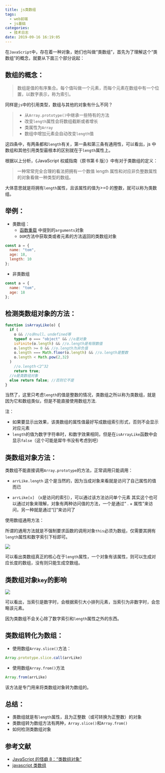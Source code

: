 ```yaml
---
title: js类数组
tags:
  - web前端
  - js基础
categories:
  - 技术日志
date: 2019-09-16 16:19:05
---
```



在`JavaScript`中，存在着一种对象，她们也叫做“类数组”，首先为了理解这个“类数组”的概念，就要从下面三个部分说起：

##  数组的概念：

> 数组是值的有序集合。每个值叫做一个元素，而每个元素在数组中有一个位置，以数字表示，称为索引。

同样是`js`中的引用类型，数组与其他的对象有什么不同？

> - 从`Array.prototype()`中继承一些特有的方法
> - 改变`length`属性会将数组截断或者增长
> - 类属性为`Array`
> - 数组中增加元素会自动改变`length`值

这四条中，有两条都和`length`有关，第一条和第三条有通用性，可以看出，js 中数组和其他引用类型最根本的区别就在于`length`属性上。

根据以上分析，《JavaScript 权威指南（原书第 6 版）》中有对于类数组的定义：

> 一种常常完全合理的看法把拥有一个数值 length 属性和对应非负整数属性的对象看做一种类型的数组。

大体意思就是将拥有`length`属性，且该属性的值为>=0 的整数，就可以称为类数组。

## 举例：

- 类数组：
  - [函数重载](https://www.lvhaoyu.cn/2019/09/03/js中的函数重载) 中提到的`arguments`对象
  - `DOM`方法中获取类或者元素的方法返回的类数组对象

```javascript
const a = {
  name: "tom",
  age: 18,
  length: 10
};
```

- 非类数组

```javascript
const a = {
  name: "tom",
  age: 18
};
```

## 检测类数组对象的方法：

```javascript
function isArrayLike(o) {
  if (
    o && //o非null、undefined等
    typeof o === "object" && //o是对象
    isFinite(o.length) && //o.length是有限数值
    o.length >= 0 && //o.length为非负值
    o.length === Math.floor(o.length) && //o.length是整数
    o.length < Math.pow(2,32)
  )
    //o.length＜2^32
    return true;
  //o是类数组对象
  else return false; //否则它不是
}
```

当然了，这里只考虑`length`的值是整数的情况，类数组之所以称为类数组，就是因为它和数组类似，但是不能直接使用数组方法.

注：
- 如果要显示出效果，该类数组的属性值最好写成数组索引形式，否则不会显示对应元素
- `length`的值为数字字符串时，和数字效果相同，但是在`isArrayLike`函数中会显示`false`（这个可能是犀牛书没有考虑到吧）

## 类数组对象方法：

类数组不能直接调用`Array.prototype`的方法，正常调用只能调用：

- `arrLike.length` 这个是当然的，因为当成对象来看就是访问了自己属性的值而已

- `arrLike[x]` （x是访问的索引），可以通过该方法访问单个元素
其实这个也可以通过对象来理解，对象有两种访问值的方法，一个是通过“ . + 属性”来访问，另一种就是通过“[]”来访问了

使用数组通用方法：

所谓的通用方法就是不强制要求函数的调用对象`this`必须为数组，仅需要其拥有 `length`属性和数字索引下标即可。

![](Jietu20190917-001420@2x.jpg)

可以看出类数组真正的核心在于`length`属性，一个对象有该属性，则可以生成对应长度的数组，没有则只能生成空数组。

## 类数组对象`key`的影响

![](Jietu20190916-234213.jpg)

可以看出，当索引是数字时，会根据索引大小排列元素，当索引为非数字时，会忽略该元素。

因为类数组不会关心除了数字索引和`length`属性之外的东西。

## 类数组转化为数组：

- 使用数组`Array.slice()`方法：

```javascript
Array.prototype.slice.call(arrLike)
```

- 使用数组`Array.from()`方法

```javascript
Array.from(arrLike)
```

该方法是专门用来将类数组对象转为数组的。

## 总结：

- 类数组就是有`length`属性，且为正整数（或可转换为正整数）的对象
- 类数组转为数组方法有两种，`Array.slice()`和`Array.from()`
- 如何检测类数组对象

## 参考文献

- [JavaScript 的怪癖 8：“类数组对象”](http://www.html-js.com/article/1619)
- [javascript 类数组](https://segmentfault.com/a/1190000000415572)